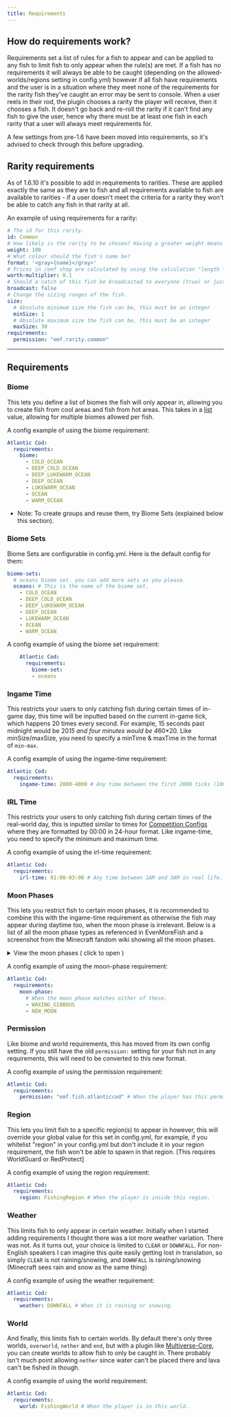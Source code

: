 ```yaml
---
title: Requirements
---
```

## How do requirements work?
Requirements set a list of rules for a fish to appear and can be applied to any fish to limit fish to only appear when the rule(s) are met. If a fish has no requirements it will always be able to be caught (depending on the allowed-worlds/regions setting in config.yml) however if all fish have requirements and the user is in a situation where they meet none of the requirements for the rarity fish they've caught an error may be sent to console. When a user reels in their rod, the plugin chooses a rarity the player will receive, then it chooses a fish. It doesn't go back and re-roll the rarity if it can't find any fish to give the user, hence why there must be at least one fish in each rarity that a user will always meet requirements for. 

A few settings from pre-1.6 have been moved into requirements, so it's advised to check through this before upgrading.

## Rarity requirements
As of 1.6.10 it's possible to add in requirements to rarities. These are applied exactly the same as they are to fish and all requirements available to fish are available to rarities - if a user doesn't meet the criteria for a rarity they won't be able to catch any fish in that rarity at all.

An example of using requirements for a rarity:
```yaml
# The id for this rarity.
id: Common
# How likely is the rarity to be chosen? Having a greater weight means the rarity is more likely to be chosen (the total weights don't have to add to 100)
weight: 100
# What colour should the fish's name be?
format: '<gray>{name}</gray>'
# Prices in /emf shop are calculated by using the calculation "length * worth-multiplier". You can change the worth-multiplier here.
worth-multiplier: 0.1
# Should a catch of this fish be broadcasted to everyone (true) or just the fisher (false)?
broadcast: false
# Change the sizing ranges of the fish.
size:
  # Absolute minimum size the fish can be, this must be an integer
  minSize: 1
  # Absolute maximum size the fish can be, this must be an integer
  maxSize: 30
requirements:
  permission: "emf.rarity.common"
```

***

## Requirements

### Biome
This lets you define a list of biomes the fish will only appear in, allowing you to create fish from cool areas and fish from hot areas. This takes in a <u>list</u> value, allowing for multiple biomes allowed per fish.

A config example of using the biome requirement:
```yaml
Atlantic Cod:
  requirements:
    biome:
      - COLD_OCEAN
      - DEEP_COLD_OCEAN
      - DEEP_LUKEWARM_OCEAN
      - DEEP_OCEAN
      - LUKEWARM_OCEAN
      - OCEAN
      - WARM_OCEAN
```

- Note: To create groups and reuse them, try Biome Sets (explained below this section).

### Biome Sets

Biome Sets are configurable in config.yml. Here is the default config for them:
```yaml
biome-sets:
  # oceans biome set. you can add more sets as you please.
  oceans: # This is the name of the biome set.
    - COLD_OCEAN
    - DEEP_COLD_OCEAN
    - DEEP_LUKEWARM_OCEAN
    - DEEP_OCEAN
    - LUKEWARM_OCEAN
    - OCEAN
    - WARM_OCEAN
```

A config example of using the biome set requirement:
```yaml title="Biome Sets Example"
    Atlantic Cod:
      requirements:
        biome-set:
        - oceans
```

### Ingame Time
This restricts your users to only catching fish during certain times of in-game day, this time will be inputted based on the current in-game tick, which happens 20 times every second. For example, 15 seconds past midnight would be 20*15 and four minutes would be 4*60*20. Like minSize/maxSize, you need to specify a minTime & maxTime in the format of `min-max`.

A config example of using the ingame-time requirement:
```yaml title="Ingame Time Example"
Atlantic Cod:
  requirements:
    ingame-time: 2000-4000 # Any time between the first 2000 ticks (100 seconds) and 4000 ticks (200 seconds) of the ingame day.
```

### IRL Time
This restricts your users to only catching fish during certain times of the real-world day, this is inputted similar to times for [Competition Configs](https://github.com/Oheers/EvenMoreFish/wiki/Competition-Configs#option-1-times) where they are formatted by 00:00 in 24-hour format. Like ingame-time, you need to specify the minimum and maximum time.

A config example of using the irl-time requirement:
```yaml title="Irl Time Example"
Atlantic Cod:
  requirements:
    irl-time: 01:00-03:00 # Any time between 1AM and 3AM in real life.
```

### Moon Phases
This lets you restrict fish to certain moon phases, it is recommended to combine this with the ingame-time requirement as otherwise the fish may appear during daytime too, when the moon phase is irrelevant. Below is a list of all the moon phase types as referenced in EvenMoreFish and a screenshot from the Minecraft fandom wiki showing all the moon phases.

<details>
  <summary>View the moon phases ( click to open )</summary>

* `FULL_MOON`
* `WANING_GIBBOUS`
* `LAST_QUARTER`
* `WANING_CRESCENT`
* `NEW_MOON`
* `WAXING_CRESCENT`
* `FIRST_QUARTER`
* `WAXING_GIBBOUS`

Moon Phases listed on the Minecraft Wiki: https://minecraft.wiki/w/Moon#Phases

</details>

A config example of using the moon-phase requirement:
```yaml title="Moon Phases Example"
Atlantic Cod:
  requirements:
    moon-phase:
      # When the moon phase matches either of these.
      - WAXING_GIBBOUS
      - NEW_MOON
```

### Permission
Like biome and world requirements, this has moved from its own config setting. If you still have the old `permission:` setting for your fish not in any requirements, this will need to be converted to this new format.

A config example of using the permission requirement:
```yaml title="Permission Example"
Atlantic Cod:
  requirements:
    permission: "emf.fish.atlanticcod" # When the player has this permission.
```

### Region
This lets you limit fish to a specific region(s) to appear in however, this will override your global value for this set in config.yml, for example, if you whitelist "region" in your config.yml but don't include it in your region requirement, the fish won't be able to spawn in that region. 
[This requires WorldGuard or RedProtect]

A config example of using the region requirement:
```yaml title="Region Example"
Atlantic Cod:
  requirements:
    region: FishingRegion # When the player is inside this region.
```

### Weather
This limits fish to only appear in certain weather. Initially when I started adding requirements I thought there was a lot more weather variation. There was not. As it turns out, your choice is limited to `CLEAR` or `DOWNFALL`. For non-English speakers I can imagine this quite easily getting lost in translation, so simply `CLEAR` is not raining/snowing, and `DOWNFALL` is raining/snowing (Minecraft sees rain and snow as the same thing)

A config example of using the weather requirement:
```yaml title="Weather Example"
Atlantic Cod:
  requirements:
    weather: DOWNFALL # When it is raining or snowing.
```

### World
And finally, this limits fish to certain worlds. By default there's only three worlds, `overworld`, `nether` and `end`, but with a plugin like [Multiverse-Core](https://modrinth.com/plugin/multiverse-core), you can create worlds to allow fish to only be caught in. There probably isn't much point allowing `nether` since water can't be placed there and lava can't be fished in though.

A config example of using the world requirement:
```yaml title="World Example"
Atlantic Cod:
  requirements:
    world: FishingWorld # When the player is in this world.
```